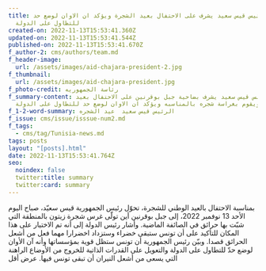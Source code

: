 ```yaml
---
title: الرئيس قيس سعيد يشرف على الاحتفال بعيد الشجرة ويؤكد ان الاوان لوضع حد
  للتظاول على الدولة
created-on: 2022-11-13T15:53:41.360Z
updated-on: 2022-11-13T15:53:41.544Z
published-on: 2022-11-13T15:53:41.670Z
f_author-2: cms/authors/team.md
f_header-image:
  url: /assets/images/aid-chajara-president-2.jpg
f_thumbnail:
  url: /assets/images/aid-chajara-president.jpg
f_photo-credit: رئاسة الجمهوريه
f_summary-content: الرئبس قيس سعيد يشرف بضاحية جبل بوقرنين على الاحتفال بعيد
  الشجرة ويقوم بغراسة شجره بالمناسبه ويؤكد ان الاوان لوضع حد للتطاول على الدولة
f_1-2-word-summary: الرئيس قيس سعيد  عيد الشجره
f_issue: cms/issue/isssue-num2.md
f_tags:
  - cms/tag/Tunisia-news.md
tags: posts
layout: "[posts].html"
date: 2022-11-13T15:53:41.764Z
seo:
  noindex: false
  twitter:title: summary
  twitter:card: summary
---
```

بمناسبة الاحتفال بالعيد الوطني للشجرة، تحوّل رئيس الجمهورية قيس سعيّد، صباح اليوم الأحد 13 نوفمبر 2022، إلى جبل بوقرنين أين تولّى غرس شجرة زيتون بالمنطقة التي شبّت بها حرائق في الصائفة الماضية. وأشار رئيس الدولة إلى أنه تم الاختيار على هذا المكان للتأكيد على أن تونس ستبقى خضراء وستزداد اخضرارا مهما فعل من أشعل الحرائق قصدا. وبيّن رئيس الجمهورية أن تونس ستظل قوية بمؤسساتها وأنه آن الأوان لوضع حدّ للتطاول على الدولة والتعويل على القدرات الذاتية للخروج من الأوضاع الراهنة التي يسعى من أشعل النيران أن تبقى تونس فيها. عرض أقل